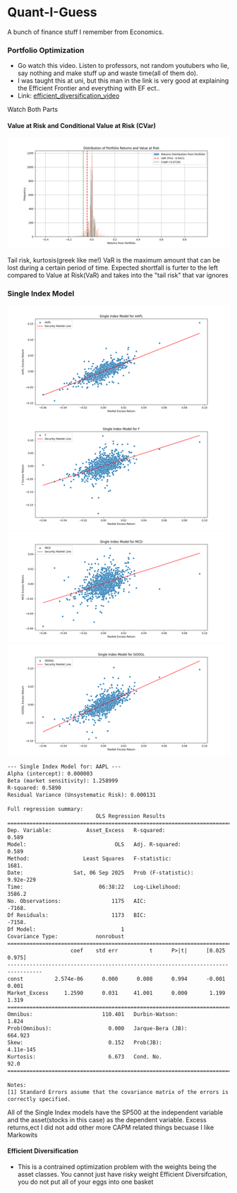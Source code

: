 # Quant-I-Guess
A bunch of finance stuff I remember from Economics.



### Portfolio Optimization
* Go watch this video. Listen to professors, not random youtubers who lie, say nothing and make stuff up and waste time(all of them do).
* I was taught this at uni, but this man in the link is very good at explaining the Efficient Frontier and everything with EF ect..
* Link:
[efficient_diversification_video](https://www.youtube.com/watch?v=wo7LR-evnmc&t=605s)

Watch Both Parts

#### Value at Risk and Conditional Value at Risk (CVar)

![var_es_portfolio](images/VaR-Cvar-EfficientDiversification.png)

Tail risk, kurtosis(greek like me!)
VaR is the maximum amount that can be lost during a certain period of time.
Expected shortfall is furter to the left compared to Value at Risk(VaR) and takes into the "tail risk" that var ignores

### Single Index Model

![apple_sim](images/sim/single_index_model_AAPL.png)
![Ford_sim](images/sim/single_index_model_F.png)
![mcdonalds_sim](images/sim/single_index_model_MCD.png)
![google_sim](images/sim/single_index_model_GOOGL.png)

```text
--- Single Index Model for: AAPL ---
Alpha (intercept): 0.000003
Beta (market sensitivity): 1.258999
R-squared: 0.5890
Residual Variance (Unsystematic Risk): 0.000131

Full regression summary:
                            OLS Regression Results                            
==============================================================================
Dep. Variable:           Asset_Excess   R-squared:                       0.589
Model:                            OLS   Adj. R-squared:                  0.589
Method:                 Least Squares   F-statistic:                     1681.
Date:                Sat, 06 Sep 2025   Prob (F-statistic):          9.92e-229
Time:                        06:38:22   Log-Likelihood:                 3586.2
No. Observations:                1175   AIC:                            -7168.
Df Residuals:                    1173   BIC:                            -7158.
Df Model:                           1                                         
Covariance Type:            nonrobust                                         
=================================================================================
                    coef    std err          t      P>|t|      [0.025      0.975]
---------------------------------------------------------------------------------
const          2.574e-06      0.000      0.008      0.994      -0.001       0.001
Market_Excess     1.2590      0.031     41.001      0.000       1.199       1.319
==============================================================================
Omnibus:                      110.401   Durbin-Watson:                   1.824
Prob(Omnibus):                  0.000   Jarque-Bera (JB):              664.923
Skew:                           0.152   Prob(JB):                    4.11e-145
Kurtosis:                       6.673   Cond. No.                         92.0
==============================================================================

Notes:
[1] Standard Errors assume that the covariance matrix of the errors is correctly specified.
```
All of the Single Index models have the SP500 at the independent variable and the asset(stocks in this case)
as the dependent variable. Excess returns,ect
I did not add other more CAPM related things becuase I like Markowits

#### Efficient Diversification

* This is a contrained optimization problem with the weights being the asset classes.
You cannot just have risky weight Efficient Diversifcation, you do not put all of your eggs into one basket

















